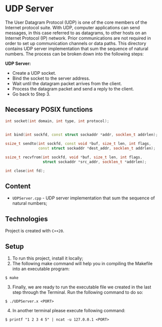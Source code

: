 # UDP Server
The User Datagram Protocol (UDP) is one of the core members of the Internet 
protocol suite. With UDP, computer applications can send messages, in this case 
referred to as datagrams, to other hosts on an Internet Protocol (IP) network. 
Prior communications are not required in order to set up communication channels 
or data paths. This directory contains UDP server implementation that sum the 
sequence of natural numbers. The process can be broken down into the following 
steps:  

**UDP Server:**  
* Create a UDP socket.
* Bind the socket to the server address.
* Wait until the datagram packet arrives from the client.
* Process the datagram packet and send a reply to the client.
* Go back to Step 3.

## Necessary POSIX functions  
```cpp
int socket(int domain, int type, int protocol);                        // Creates an unbound socket in the specified  
                                                                       // domain, and returns socket file descriptor.
                                                                       
int bind(int sockfd, const struct sockaddr *addr, socklen_t addrlen);  // Assigns address to the unbound socket.

ssize_t sendto(int sockfd, const void *buf, size_t len, int flags,
               const struct sockaddr *dest_addr, socklen_t addrlen);   // Send a message on the socket.

ssize_t recvfrom(int sockfd, void *buf, size_t len, int flags,
                 struct sockaddr *src_addr, socklen_t *addrlen);       // Receive a message from the socket.

int close(int fd);                                                     // Close a file descriptor
```

## Content
* ```UDPServer.cpp``` - UDP server implementation that sum the sequence of natural numbers;

## Technologies
Project is created with ```C++20```.

## Setup
1. To run this project, install it locally;
2. The following make command will help you in compiling the Makefile into an executable program:
```
$ make
```
3. Finally, we are ready to run the executable file we created in the last step through the Terminal. Run the following command to do so:
``` 
$ ./UDPServer.x <PORT>
```
4. In another terminal please execute following command:
```
$ printf "1 2 3 4 5" | ncat -u 127.0.0.1 <PORT>
```
